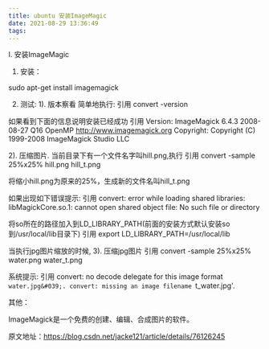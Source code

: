 ```yaml
---
title: ubuntu 安装ImageMagic
date: 2021-08-29 13:36:49
tags:
---
```


I. 安装ImageMagic

1. 安装：

sudo  apt-get install imagemagick

2. 测试:
1). 版本察看
简单地执行:
引用
convert -version

如果看到下面的信息说明安装已经成功
引用
Version: ImageMagick 6.4.3 2008-08-27 Q16 OpenMP http://www.imagemagick.org
Copyright: Copyright (C) 1999-2008 ImageMagick Studio LLC


2). 压缩图片.
当前目录下有一个文件名字叫hill.png,执行
引用
convert -sample 25%x25% hill.png  hill_t.png

将缩小hill.png为原来的25%，生成新的文件名叫hill_t.png

如果出现如下错误提示:
引用
convert: error while loading shared libraries: libMagickCore.so.1: cannot open shared object file: No such file or directory


将so所在的路径加入到LD_LIBRARY_PATH(前面的安装方式默认安装so到/usr/local/lib目录下)
引用
  export LD_LIBRARY_PATH=/usr/local/lib


当执行jpg图片缩放的时候,
3). 压缩jpg图片
引用
convert -sample 25%x25% water.png  water_t.png

系统提示:
引用
convert: no decode delegate for this image format `water.jpg&#039;.
convert: missing an image filename `t_water.jpg&#039;.


其他：

ImageMagick是一个免费的创建、编辑、合成图片的软件。

原文地址：https://blog.csdn.net/jacke121/article/details/76126245
